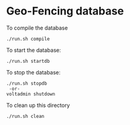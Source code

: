 Geo-Fencing database
======================


To compile the database

    ./run.sh compile

To start the database:

    ./run.sh startdb

To stop the database:

    ./run.sh stopdb
     -or-
    voltadmin shutdown
    
To clean up this directory

    ./run.sh clean

